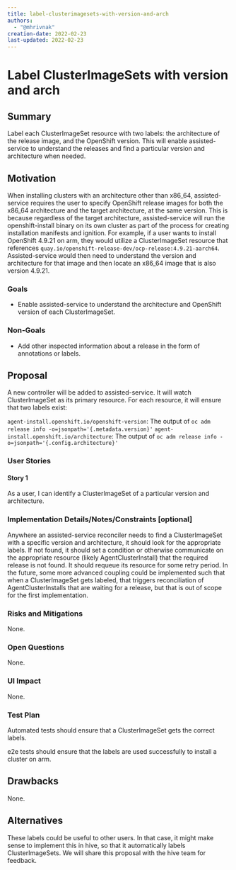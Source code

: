 ```yaml
---
title: label-clusterimagesets-with-version-and-arch
authors:
  - "@mhrivnak"
creation-date: 2022-02-23
last-updated: 2022-02-23
---
```


# Label ClusterImageSets with version and arch


## Summary

Label each ClusterImageSet resource with two labels: the architecture of the
release image, and the OpenShift version. This will enable assisted-service to
understand the releases and find a particular version and architecture when
needed.

## Motivation

When installing clusters with an architecture other than x86_64,
assisted-service requires the user to specify OpenShift release images for both
the x86_64 architecture and the target architecture, at the same version. This
is because regardless of the target architecture, assisted-service will run the
openshift-install binary on its own cluster as part of the process for creating
installation manifests and ignition. For example, if a user wants to install
OpenShift 4.9.21 on arm, they would utilize a ClusterImageSet resource that
references `quay.io/openshift-release-dev/ocp-release:4.9.21-aarch64`.
Assisted-service would then need to understand the version and architecture for
that image and then locate an x86_64 image that is also version 4.9.21.

### Goals

* Enable assisted-service to understand the architecture and OpenShift version
of each ClusterImageSet.

### Non-Goals

* Add other inspected information about a release in the form of annotations or labels.

## Proposal

A new controller will be added to assisted-service. It will watch
ClusterImageSet as its primary resource. For each resource, it will ensure that
two labels exist:

`agent-install.openshift.io/openshift-version`: The output of `oc adm release info -o=jsonpath='{.metadata.version}'`
`agent-install.openshift.io/architecture`: The output of `oc adm release info -o=jsonpath='{.config.architecture}'`

### User Stories

#### Story 1

As a user, I can identify a ClusterImageSet of a particular version and
architecture.

### Implementation Details/Notes/Constraints [optional]

Anywhere an assisted-service reconciler needs to find a ClusterImageSet with
a specific version and architecture, it should look for the appropriate labels.
If not found, it should set a condition or otherwise communicate on the
appropriate resource (likely AgentClusterInstall) that the required release is
not found. It should requeue its resource for some retry period. In the future,
some more advanced coupling could be implemented such that when a
ClusterImageSet gets labeled, that triggers reconciliation of
AgentClusterInstalls that are waiting for a release, but that is out of scope
for the first implementation.

### Risks and Mitigations

None.

### Open Questions

None.

### UI Impact

None.

### Test Plan

Automated tests should ensure that a ClusterImageSet gets the correct labels.

e2e tests should ensure that the labels are used successfully to install a
cluster on arm.

## Drawbacks

None.

## Alternatives

These labels could be useful to other users. In that case, it might make sense
to implement this in hive, so that it automatically labels ClusterImageSets.
We will share this proposal with the hive team for feedback.
